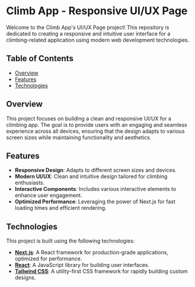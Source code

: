 # Climb App - Responsive UI/UX Page

Welcome to the Climb App's UI/UX Page project! This repository is dedicated to creating a responsive and intuitive user interface for a climbing-related application using modern web development technologies.

## Table of Contents

- [Overview](#overview)
- [Features](#features)
- [Technologies](#technologies)

## Overview

This project focuses on building a clean and responsive UI/UX for a climbing app. The goal is to provide users with an engaging and seamless experience across all devices, ensuring that the design adapts to various screen sizes while maintaining functionality and aesthetics.

## Features

- **Responsive Design**: Adapts to different screen sizes and devices.
- **Modern UI/UX**: Clean and intuitive design tailored for climbing enthusiasts.
- **Interactive Components**: Includes various interactive elements to enhance user engagement.
- **Optimized Performance**: Leveraging the power of Next.js for fast loading times and efficient rendering.

## Technologies

This project is built using the following technologies:

- **[Next.js](https://nextjs.org/)**: A React framework for production-grade applications, optimized for performance.
- **[React](https://reactjs.org/)**: A JavaScript library for building user interfaces.
- **[Tailwind CSS](https://tailwindcss.com/)**: A utility-first CSS framework for rapidly building custom designs.

